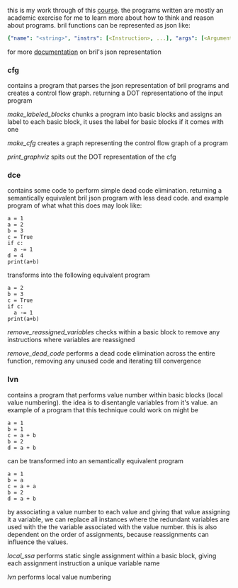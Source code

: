 this is my work through of this [course](https://www.cs.cornell.edu/courses/cs6120/2020fa/). 
the programs written are mostly an academic exercise for me to learn more about how to think and reason about programs.
bril functions can be represented as json like:
```yaml
{"name": "<string>", "instrs": [<Instruction>, ...], "args": [<Argument>, ...], "type": <Type>}
```
for more [documentation](https://capra.cs.cornell.edu/bril/lang/syntax.html) on bril's json representation

### cfg 
contains a program that parses the json representation of bril programs and creates a control flow graph. returning a DOT representationo of the input program

*make_labeled_blocks* chunks a program into basic blocks and assigns an label to each basic block, it uses the label for basic blocks if it comes with one

*make_cfg* creates a graph representing the control flow graph of a program

*print_graphviz* spits out the DOT representation of the cfg


### dce
contains some code to perform simple dead code elimination. returning a semantically equivalent bril json program with less dead code.
and example program of what what this does may look like:
```python3
a = 1
a = 2
b = 3
c = True
if c:
  a -= 1
d = 4
print(a+b)
```
transforms into the following equivalent program
```python3
a = 2
b = 3
c = True
if c:
  a -= 1
print(a+b)
```

*remove_reassigned_variables* checks within a basic block to remove any instructions where variables are reassigned

*remove_dead_code* performs a dead code elimination across the entire function, removing any unused code and iterating till convergence

### lvn
contains a program that performs value number within basic blocks (local value numbering). the idea is to disentangle variables from it's value. 
an example of a program that this technique could work on might be
```python3
a = 1
b = 1
c = a + b
b = 2
d = a + b
```
can be transformed into an semantically equivalent program
```python3
a = 1
b = a
c = a + a
b = 2
d = a + b
``` 
by associating a value number to each value and giving that value assigning it a variable, 
we can replace all instances where the redundant variables are used with the the variable associated with the value number. 
this is also dependent on the order of assignments, because reassignments can influence the values.

*local_ssa* performs static single assignment within a basic block, giving each assignment instruction a unique variable name

*lvn* performs local value numbering
